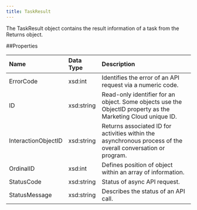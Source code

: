 ```yaml
---
title: TaskResult
---
```

The TaskResult object contains the result information of a task from the Returns object.

##Properties
<table class="table table-hover"> <thead align="left"><tr><th>Name</th><th>Data Type</th><th>Description</th></tr></thead> <tbody><tr><td>ErrorCode</td><td>xsd:int</td><td>Identifies the error of an API request via a numeric code.</td></tr><tr><td>ID</td><td>xsd:string</td><td>Read-only identifier for an object. Some objects use the ObjectID property as the Marketing Cloud unique ID.</td></tr><tr><td>InteractionObjectID</td><td>xsd:string</td><td>Returns associated ID for activities within the asynchronous process of the overall conversation or program.</td></tr><tr><td>OrdinalID</td><td>xsd:int</td><td>Defines position of object within an array of information.</td></tr><tr><td>StatusCode</td><td>xsd:string</td><td>Status of async API request.</td></tr><tr><td>StatusMessage</td><td>xsd:string</td><td>Describes the status of an API call.</td></tr></tbody></table>
